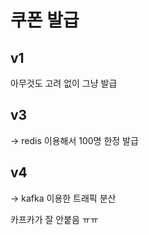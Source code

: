 
# 쿠폰 발급

## v1 
아무것도 고려 없이 그냥 발급


## v3
-> redis 이용해서 100명 한정 발급

## v4 
-> kafka 이용한 트래픽 분산

카프카가 잘 안붙음 ㅠㅠ
